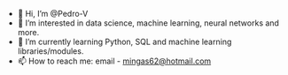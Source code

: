- 👋 Hi, I’m @Pedro-V
- 👀 I’m interested in data science, machine learning, neural networks and more.
- 🌱 I’m currently learning Python, SQL and machine learning libraries/modules.
- 📫 How to reach me: email - mingas62@hotmail.com

<!---
Pedro-V/Pedro-V is a ✨ special ✨ repository because its `README.md` (this file) appears on your GitHub profile.
You can click the Preview link to take a look at your changes.
--->
